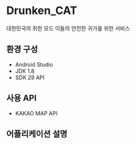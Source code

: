 # Drunken_CAT
대한민국의 취한 모드 이들의 안전한 귀가를 위한 서비스
## 환경 구성
- Android Studio
- JDK 1.8
- SDK 29 API
## 사용 API
- KAKAO MAP API
## 어플리케이션 설명
